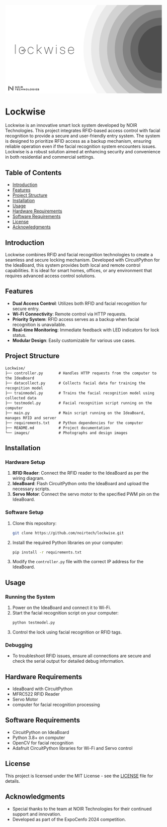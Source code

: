 ![Project Logo](./images/banner.png)

# Lockwise

Lockwise is an innovative smart lock system developed by NOIR Technologies. This project integrates RFID-based access control with facial recognition to provide a secure and user-friendly entry system. The system is designed to prioritize RFID access as a backup mechanism, ensuring reliable operation even if the facial recognition system encounters issues. Lockwise is a robust solution aimed at enhancing security and convenience in both residential and commercial settings.

## Table of Contents

-   [Introduction](#introduction)
-   [Features](#features)
-   [Project Structure](#project-structure)
-   [Installation](#installation)
-   [Usage](#usage)
-   [Hardware Requirements](#hardware-requirements)
-   [Software Requirements](#software-requirements)
-   [License](#license)
-   [Acknowledgments](#acknowledgments)

## Introduction

Lockwise combines RFID and facial recognition technologies to create a seamless and secure locking mechanism. Developed with CircuitPython for the IdeaBoard, this system provides both local and remote control capabilities. It is ideal for smart homes, offices, or any environment that requires advanced access control solutions.

## Features

-   **Dual Access Control**: Utilizes both RFID and facial recognition for secure entry.
-   **Wi-Fi Connectivity**: Remote control via HTTP requests.
-   **Priority System**: RFID access serves as a backup when facial recognition is unavailable.
-   **Real-time Monitoring**: Immediate feedback with LED indicators for lock status.
-   **Modular Design**: Easily customizable for various use cases.

## Project Structure

```
Lockwise/
├── controller.py       # Handles HTTP requests from the computer to the IdeaBoard
├── datacollect.py      # Collects facial data for training the recognition model
├── trainmodel.py       # Trains the facial recognition model using collected data
├── testmodel.py        # Facial recognition script running on the computer
├── main.py             # Main script running on the IdeaBoard, manages RFID and server
├── requirements.txt    # Python dependencies for the computer
├── README.md           # Project documentation
└── images/             # Photographs and design images
```

## Installation

### Hardware Setup

1. **RFID Reader**: Connect the RFID reader to the IdeaBoard as per the wiring diagram.
2. **IdeaBoard**: Flash CircuitPython onto the IdeaBoard and upload the necessary scripts.
3. **Servo Motor**: Connect the servo motor to the specified PWM pin on the IdeaBoard.

### Software Setup

1. Clone this repository:
    ```bash
    git clone https://github.com/noirtech/lockwise.git
    ```
2. Install the required Python libraries on your computer:
    ```bash
    pip install -r requirements.txt
    ```
3. Modify the `controller.py` file with the correct IP address for the IdeaBoard.

## Usage

### Running the System

1. Power on the IdeaBoard and connect it to Wi-Fi.
2. Start the facial recognition script on your computer:
    ```bash
    python testmodel.py
    ```
3. Control the lock using facial recognition or RFID tags.

### Debugging

-   To troubleshoot RFID issues, ensure all connections are secure and check the serial output for detailed debug information.

## Hardware Requirements

-   IdeaBoard with CircuitPython
-   MFRC522 RFID Reader
-   Servo Motor
-   computer for facial recognition processing

## Software Requirements

-   CircuitPython on IdeaBoard
-   Python 3.8+ on computer
-   OpenCV for facial recognition
-   Adafruit CircuitPython libraries for Wi-Fi and Servo control

## License

This project is licensed under the MIT License - see the [LICENSE](LICENSE) file for details.

## Acknowledgments

-   Special thanks to the team at NOIR Technologies for their continued support and innovation.
-   Developed as part of the ExpoCenfo 2024 competition.
